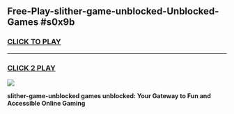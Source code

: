 
## Free-Play-slither-game-unblocked-Unblocked-Games #s0x9b
<h3>
<a href="https://news.freeplayer.one?title=slither-game-unblocked&ref=8M">CLICK TO PLAY</a></h3>
<hr>

<h3>
<a href="https://news.freeplayer.one?title=slither-game-unblocked&ref=8M">CLICK 2 PLAY</a>
  
</h3>

<a href="https://news.freeplayer.one?title=slither-game-unblocked&ref=8M"><img src="https://clearcache.store/games.png"></a>


**slither-game-unblocked games unblocked: Your Gateway to Fun and Accessible Online Gaming**
